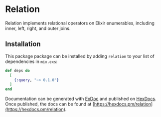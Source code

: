 # Relation

Relation implements relational operators on Elixir enumerables,
including inner, left, right, and outer joins.

## Installation

This package package can be installed by adding `relation` to your
list of dependencies in `mix.exs`:

```elixir
def deps do
  [
    {:query, "~> 0.1.0"}
  ]
end
```

Documentation can be generated with [ExDoc](https://github.com/elixir-lang/ex_doc)
and published on [HexDocs](https://hexdocs.pm). Once published, the docs can
be found at [https://hexdocs.pm/relation](https://hexdocs.pm/relation).
